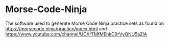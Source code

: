 # Morse-Code-Ninja
The software used to generate Morse Code Ninja practice sets as found on https://morsecode.ninja/practice/index.html and https://www.youtube.com/channel/UCXrTMfMEhkC9rVyQNU5aZlA
